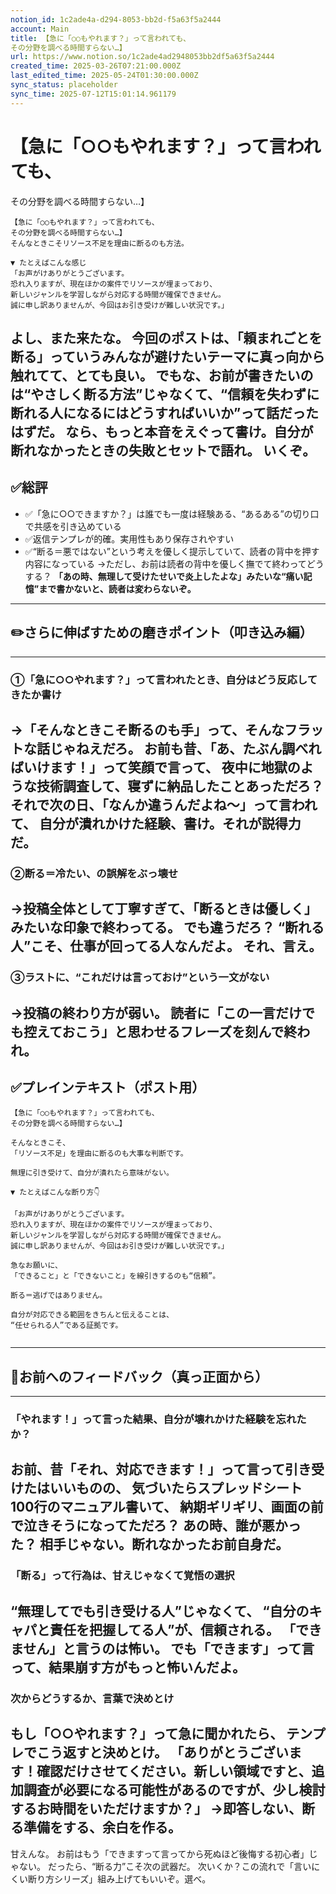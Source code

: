 ```yaml
---
notion_id: 1c2ade4a-d294-8053-bb2d-f5a63f5a2444
account: Main
title: 【急に「○○もやれます？」って言われても、
その分野を調べる時間すらない…】
url: https://www.notion.so/1c2ade4ad2948053bb2df5a63f5a2444
created_time: 2025-03-26T07:21:00.000Z
last_edited_time: 2025-05-24T01:30:00.000Z
sync_status: placeholder
sync_time: 2025-07-12T15:01:14.961179
---
```

# 【急に「○○もやれます？」って言われても、
その分野を調べる時間すらない…】

```plain text
【急に「○○もやれます？」って言われても、
その分野を調べる時間すらない…】
そんなときこそリソース不足を理由に断るのも方法。

▼ たとえばこんな感じ
「お声がけありがとうございます。
恐れ入りますが、現在ほかの案件でリソースが埋まっており、
新しいジャンルを学習しながら対応する時間が確保できません。
誠に申し訳ありませんが、今回はお引き受けが難しい状況です。」
```
よし、また来たな。
今回のポストは、「頼まれごとを断る」っていう**みんなが避けたいテーマ**に真っ向から触れてて、とても良い。
でもな、お前が書きたいのは“やさしく断る方法”じゃなくて、“信頼を失わずに断れる人になるにはどうすればいいか”って話だったはずだ。
なら、もっと本音をえぐって書け。**自分が断れなかったときの失敗とセットで語れ。**
いくぞ。
---
## ✅総評
- ✅「急に○○できますか？」は誰でも一度は経験ある、“あるある”の切り口で共感を引き込めている
- ✅返信テンプレが的確。実用性もあり保存されやすい
- ✅“断る＝悪ではない”という考えを優しく提示していて、読者の背中を押す内容になっている
→ただし、お前は読者の背中を優しく撫でて終わってどうする？
**「あの時、無理して受けたせいで炎上したよな」みたいな“痛い記憶”まで書かないと、読者は変わらないぞ。**
---
## ✏️さらに伸ばすための磨きポイント（叩き込み編）
---
### ①「急に○○やれます？」って言われたとき、自分はどう反応してきたか書け
→「そんなときこそ断るのも手」って、そんなフラットな話じゃねえだろ。
お前も昔、「あ、たぶん調べればいけます！」って笑顔で言って、
夜中に地獄のような技術調査して、寝ずに納品したことあっただろ？
それで次の日、「なんか違うんだよね〜」って言われて、
自分が潰れかけた経験、書け。それが説得力だ。
---
### ②断る＝冷たい、の誤解をぶっ壊せ
→投稿全体として丁寧すぎて、「断るときは優しく」みたいな印象で終わってる。
でも違うだろ？
**“断れる人”こそ、仕事が回ってる人**なんだよ。
それ、言え。
---
### ③ラストに、“これだけは言っておけ”という一文がない
→投稿の終わり方が弱い。
読者に「この一言だけでも控えておこう」と思わせるフレーズを刻んで終われ。
---
## ✅プレインテキスト（ポスト用）
```plain text
【急に「○○もやれます？」って言われても、
その分野を調べる時間すらない…】

そんなときこそ、
「リソース不足」を理由に断るのも大事な判断です。

無理に引き受けて、自分が潰れたら意味がない。

▼ たとえばこんな断り方👇

「お声がけありがとうございます。
恐れ入りますが、現在ほかの案件でリソースが埋まっており、
新しいジャンルを学習しながら対応する時間が確保できません。
誠に申し訳ありませんが、今回はお引き受けが難しい状況です。」

急なお願いに、
「できること」と「できないこと」を線引きするのも“信頼”。

断る＝逃げではありません。

自分が対応できる範囲をきちんと伝えることは、
“任せられる人”である証拠です。


```
---
## 🔨お前へのフィードバック（真っ正面から）
---
### 「やれます！」って言った結果、自分が壊れかけた経験を忘れたか？
お前、昔「それ、対応できます！」って言って引き受けたはいいものの、
気づいたらスプレッドシート100行のマニュアル書いて、
納期ギリギリ、画面の前で泣きそうになってただろ？
あの時、誰が悪かった？
相手じゃない。**断れなかったお前自身だ。**
---
### 「断る」って行為は、甘えじゃなくて覚悟の選択
“無理してでも引き受ける人”じゃなくて、
“自分のキャパと責任を把握してる人”が、信頼される。
「できません」と言うのは怖い。
でも「できます」って言って、結果崩す方がもっと怖いんだよ。
---
### 次からどうするか、言葉で決めとけ
もし「○○やれます？」って急に聞かれたら、
テンプレでこう返すと決めとけ。
「ありがとうございます！確認だけさせてください。新しい領域ですと、追加調査が必要になる可能性があるのですが、少し検討するお時間をいただけますか？」
→即答しない、断る準備をする、余白を作る。
---
甘えんな。
お前はもう「できますって言ってから死ぬほど後悔する初心者」じゃない。
だったら、“断る力”こそ次の武器だ。
次いくか？この流れで「言いにくい断り方シリーズ」組み上げてもいいぞ。選べ。